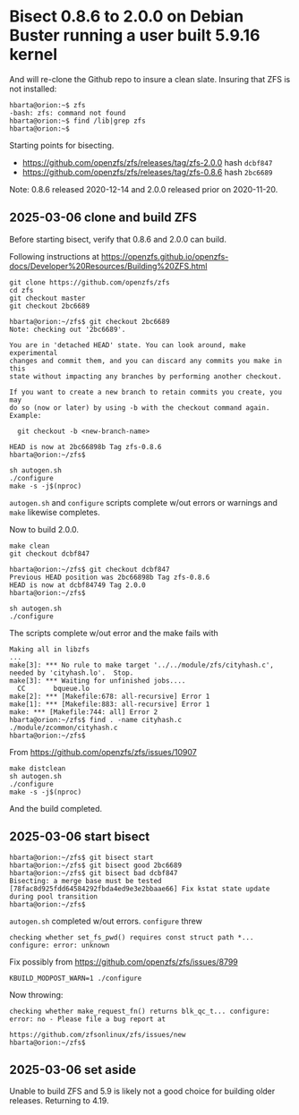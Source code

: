 # Bisect 0.8.6 to 2.0.0 on Debian Buster running a user built 5.9.16 kernel

And will re-clone the Github repo to insure a clean slate. Insuring that ZFS is not installed:

```text
hbarta@orion:~$ zfs
-bash: zfs: command not found
hbarta@orion:~$ find /lib|grep zfs
hbarta@orion:~$ 
```

Starting points for bisecting.

* <https://github.com/openzfs/zfs/releases/tag/zfs-2.0.0> hash `dcbf847`
* <https://github.com/openzfs/zfs/releases/tag/zfs-0.8.6> hash `2bc6689`

Note: 0.8.6 released 2020-12-14 and 2.0.0 released prior on 2020-11-20.

## 2025-03-06 clone and build ZFS

Before starting bisect, verify that 0.8.6 and 2.0.0 can build.

Following instructions at <https://openzfs.github.io/openzfs-docs/Developer%20Resources/Building%20ZFS.html>

```text
git clone https://github.com/openzfs/zfs
cd zfs
git checkout master
git checkout 2bc6689
```

```text
hbarta@orion:~/zfs$ git checkout 2bc6689
Note: checking out '2bc6689'.

You are in 'detached HEAD' state. You can look around, make experimental
changes and commit them, and you can discard any commits you make in this
state without impacting any branches by performing another checkout.

If you want to create a new branch to retain commits you create, you may
do so (now or later) by using -b with the checkout command again. Example:

  git checkout -b <new-branch-name>

HEAD is now at 2bc66898b Tag zfs-0.8.6
hbarta@orion:~/zfs$ 
```

```text
sh autogen.sh
./configure
make -s -j$(nproc)
```

`autogen.sh` and `configure` scripts complete w/out errors or warnings and `make` likewise completes. 

Now to build 2.0.0.

```text
make clean
git checkout dcbf847
```

```text
hbarta@orion:~/zfs$ git checkout dcbf847
Previous HEAD position was 2bc66898b Tag zfs-0.8.6
HEAD is now at dcbf84749 Tag 2.0.0
hbarta@orion:~/zfs$ 
```

```text
sh autogen.sh
./configure

```

The scripts complete w/out error and the make fails with

```text
Making all in libzfs
...
make[3]: *** No rule to make target '../../module/zfs/cityhash.c', needed by 'cityhash.lo'.  Stop.
make[3]: *** Waiting for unfinished jobs....
  CC       bqueue.lo
make[2]: *** [Makefile:678: all-recursive] Error 1
make[1]: *** [Makefile:883: all-recursive] Error 1
make: *** [Makefile:744: all] Error 2
hbarta@orion:~/zfs$ find . -name cityhash.c
./module/zcommon/cityhash.c
hbarta@orion:~/zfs$ 
```

From <https://github.com/openzfs/zfs/issues/10907>

```text
make distclean
sh autogen.sh
./configure
make -s -j$(nproc)
```

And the build completed.

## 2025-03-06 start bisect

```text
hbarta@orion:~/zfs$ git bisect start
hbarta@orion:~/zfs$ git bisect good 2bc6689
hbarta@orion:~/zfs$ git bisect bad dcbf847
Bisecting: a merge base must be tested
[78fac8d925fdd64584292fbda4ed9e3e2bbaae66] Fix kstat state update during pool transition
hbarta@orion:~/zfs$
```

`autogen.sh` completed w/out errors. `configure` threw

```text
checking whether set_fs_pwd() requires const struct path *... configure: error: unknown
```

Fix possibly from <https://github.com/openzfs/zfs/issues/8799>

```text
KBUILD_MODPOST_WARN=1 ./configure
```

Now throwing:

```text
checking whether make_request_fn() returns blk_qc_t... configure: error: no - Please file a bug report at
                                    https://github.com/zfsonlinux/zfs/issues/new
hbarta@orion:~/zfs$
```

## 2025-03-06 set aside

Unable to build ZFS and 5.9 is likely not a good choice for building older releases. Returning to 4.19.

